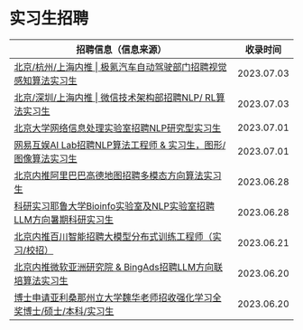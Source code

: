 # 实习生招聘

| 招聘信息（信息来源）                                         | 收录时间   |
| ------------------------------------------------------------ | ---------- |
| [北京/杭州/上海内推 \| 极氪汽车自动驾驶部门招聘视觉感知算法实习生](https://mp.weixin.qq.com/s/IJQFMMU_FSdMIgGSbCJQzg) | 2023.07.03 |
| [北京/深圳/上海内推 \| 微信技术架构部招聘NLP/ RL算法实习生](https://mp.weixin.qq.com/s/ViaNDwog_GLDl69VhovLpQ) | 2023.07.03 |
| [北京大学网络信息处理实验室招聘NLP研究型实习生](https://mp.weixin.qq.com/s/4ykcl1U9A1bI2duB68aVgQ) | 2023.07.01 |
| [网易互娱AI Lab招聘NLP算法工程师 & 实习生，图形/图像算法实习生](https://mp.weixin.qq.com/s/5QRYzmUdYAGeyDEAbqQbZA) | 2023.07.01|
| [北京内推阿里巴巴高德地图招聘多模态方向算法实习生](https://mp.weixin.qq.com/s/bZ0sN-HbnVrMlgxreqQlPw) | 2023.06.28 |
| [科研实习耶鲁大学Bioinfo实验室及NLP实验室招聘LLM方向暑期科研实习生](https://mp.weixin.qq.com/s/dRhsowIMpzJHST9OhMoZDA) | 2023.06.28 |
| [北京内推百川智能招聘大模型分布式训练工程师（实习/校招）](https://mp.weixin.qq.com/s/Pueb2ggF4QM7BAWeuYwLDA) | 2023.06.21 |
| [北京内推微软亚洲研究院 & BingAds招聘LLM方向联培算法实习生](https://mp.weixin.qq.com/s/48XUN0bOX5NGwP1Um2Q59w) | 2023.06.20 |
| [博士申请亚利桑那州立大学魏华老师招收强化学习全奖博士/硕士/本科/实习生](https://mp.weixin.qq.com/s/GpvK5ur-M4BErURj_j-xYA) | 2023.06.20 |